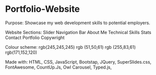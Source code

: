 # Portfolio-Website

Purpose:
Showcase my web development skills to potential employers. 

Website Sections:
Slider
Navigation Bar
About Me
Technical Skills
Stats
Contact 
Portfolio
Copywright

Colour scheme:
rgb(245,245,245)
rgb (51,50,61)
rgb (255,83,61)
rgb(171,152,120)

Made with:
HTML, CSS, JavaScript, Bootstap, JQuery, SuperSlides.css, FontAwesome, CountUp.Js, Owl Carousel, Typed.js, 
